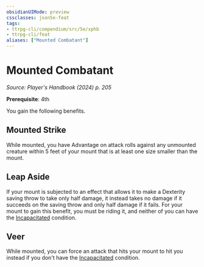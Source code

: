 ```yaml
---
obsidianUIMode: preview
cssclasses: json5e-feat
tags:
- ttrpg-cli/compendium/src/5e/xphb
- ttrpg-cli/feat
aliases: ["Mounted Combatant"]
---
```

# Mounted Combatant
*Source: Player's Handbook (2024) p. 205*  

**Prerequisite**: 4th

You gain the following benefits.

## Mounted Strike

While mounted, you have Advantage on attack rolls against any unmounted creature within 5 feet of your mount that is at least one size smaller than the mount.

## Leap Aside

If your mount is subjected to an effect that allows it to make a Dexterity saving throw to take only half damage, it instead takes no damage if it succeeds on the saving throw and only half damage if it fails. For your mount to gain this benefit, you must be riding it, and neither of you can have the [Incapacitated](3-Mechanics/CLI/rules/conditions.md#Incapacitated) condition.

## Veer

While mounted, you can force an attack that hits your mount to hit you instead if you don't have the [Incapacitated](3-Mechanics/CLI/rules/conditions.md#Incapacitated) condition.